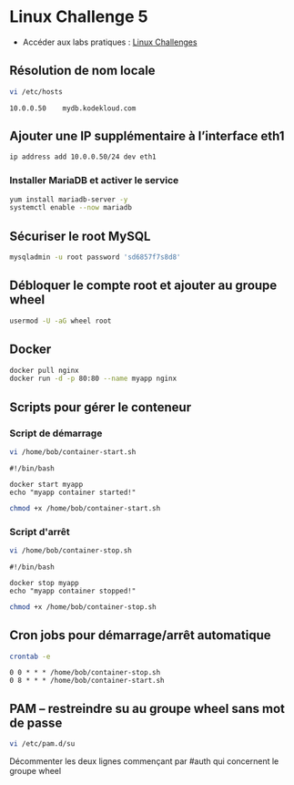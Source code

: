# Linux Challenge 5

- Accéder aux labs pratiques : [Linux Challenges](https://learn.kodekloud.com/user/courses/linux-challenges)

## Résolution de nom locale

```bash
vi /etc/hosts
```

```text
10.0.0.50    mydb.kodekloud.com
```

## Ajouter une IP supplémentaire à l’interface eth1

```bash
ip address add 10.0.0.50/24 dev eth1
```

### Installer MariaDB et activer le service

```bash
yum install mariadb-server -y
systemctl enable --now mariadb
```

## Sécuriser le root MySQL

```bash
mysqladmin -u root password 'sd6857f7s8d8'
```

## Débloquer le compte root et ajouter au groupe wheel

```bash
usermod -U -aG wheel root
```

## Docker

```bash
docker pull nginx
docker run -d -p 80:80 --name myapp nginx
```

## Scripts pour gérer le conteneur

### Script de démarrage

```bash
vi /home/bob/container-start.sh
```

```text
#!/bin/bash

docker start myapp
echo "myapp container started!"
```

```bash
chmod +x /home/bob/container-start.sh
```

### Script d'arrêt

```bash
vi /home/bob/container-stop.sh
```

```text
#!/bin/bash

docker stop myapp
echo "myapp container stopped!"
```

```bash
chmod +x /home/bob/container-stop.sh
```

## Cron jobs pour démarrage/arrêt automatique

```bash
crontab -e
```

```text
0 0 * * * /home/bob/container-stop.sh
0 8 * * * /home/bob/container-start.sh
```

## PAM – restreindre su au groupe wheel sans mot de passe

```bash
vi /etc/pam.d/su
```

Décommenter les deux lignes commençant par #auth qui concernent le groupe wheel